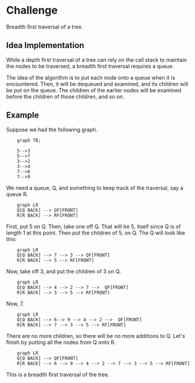 # Challenge

Breadth first traversal of a tree.

## Idea Implementation

While a depth first traversal of a tree can rely on the call stack to maintain the nodes to be traversed, a breadth first traversal requires a queue. 

The idea of the algorithm is to put each node onto a queue when it is encountered. Then, it will be dequeued and examined, and its children will be put on the queue. The children of the earlier nodes will be examined before the children of those children, and so on.

## Example

Suppose we had the following graph.

```mermaid
    graph TB;

    5-->3
    5-->7
    3-->2
    3-->4
    7-->6
    7-->9
```

We need a queue, Q, and something to keep track of the traversal, say a queue R.

```mermaid LR
    graph LR
    Q[Q BACK] --> QF[FRONT]
    R[R BACK] --> RF[FRONT]
```


First, put 5 on Q. Then, take one off Q. That will be 5, itself since Q is of length 1 at this point. Then put the children of 5, on Q. The Q will look like this:

```mermaid LR
    graph LR
    Q[Q BACK] --> 7 --> 3 --> QF[FRONT]
    R[R BACK] --> 5 --> RF[FRONT]
```

Now, take off 3, and put the children of 3 on Q.

```mermaid LR
    graph LR
    Q[Q BACK] --> 4 --> 2 --> 7 -->  QF[FRONT]
    R[R BACK] --> 3 --> 5 --> RF[FRONT]
```

Now, 7.

```mermaid LR
    graph LR
    Q[Q BACK] --> 6--> 9 --> 4 --> 2 -->  QF[FRONT]
    R[R BACK] --> 7 --> 3 --> 5 --> RF[FRONT]
```

There are no more children, so there will be no more additions to Q. Let's finish by putting all the nodes from Q onto R.

```mermaid LR
    graph LR
    Q[Q BACK] --> QF[FRONT]
    R[R BACK] --> 6 --> 9 --> 4 --> 2 --> 7 --> 3 --> 5 --> RF[FRONT]
```

This is a breadth first traversal of the tree.




